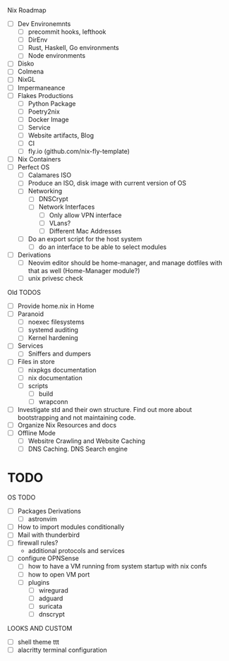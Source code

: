 Nix Roadmap

- [ ] Dev Environemnts
  - [ ] precommit hooks, lefthook
  - [ ] DirEnv
  - [ ] Rust, Haskell, Go environments
  - [ ] Node environments
- [ ] Disko
- [ ] Colmena
- [ ] NixGL
- [ ] Impermaneance
- [ ] Flakes Productions
  - [ ] Python Package
  - [ ] Poetry2nix
  - [ ] Docker Image
  - [ ] Service
  - [ ] Website artifacts, Blog
  - [ ] CI
  - [ ] fly.io (github.com/nix-fly-template)
- [ ] Nix Containers
- [ ] Perfect OS
  - [ ] Calamares ISO
  - [ ] Produce an ISO, disk image with current version of OS
  - [ ] Networking
    - [ ] DNSCrypt
    - [ ] Network Interfaces
      - [ ] Only allow VPN interface
      - [ ] VLans?
      - [ ] Different Mac Addresses
  - [ ] Do an export script for the host system
    - [ ] do an interface to be able to select modules
- [ ] Derivations
  - [ ] Neovim editor should be home-manager, and manage dotfiles with that as well (Home-Manager module?)
  - [ ] unix privesc check

Old TODOS

- [ ] Provide home.nix in Home
- [ ] Paranoid
  - [ ] noexec filesystems
  - [ ] systemd auditing
  - [ ] Kernel hardening
- [ ] Services
  - [ ] Sniffers and dumpers
- [ ] Files in store
  - [ ] nixpkgs documentation
  - [ ] nix documentation
  - [ ] scripts
    - [ ] build
    - [ ] wrapconn
- [ ] Investigate std and their own structure. Find out more about bootstrapping and not maintaining code.
- [ ] Organize Nix Resources and docs
- [ ] Offline Mode
  - [ ] Websitre Crawling and Website Caching
  - [ ] DNS Caching. DNS Search engine

# TODO

OS TODO

- [ ] Packages Derivations
  - [ ] astronvim
- [ ] How to import modules conditionally
- [ ] Mail with thunderbird
- [ ] firewall rules?
  - additional protocols and services
- [ ] configure OPNSense
  - [ ] how to have a VM running from system startup with nix confs
  - [ ] how to open VM port
  - [ ] plugins
    - [ ] wiregurad
    - [ ] adguard
    - [ ] suricata
    - [ ] dnscrypt

LOOKS AND CUSTOM
- [ ] shell theme ttt
- [ ] alacritty terminal configuration
